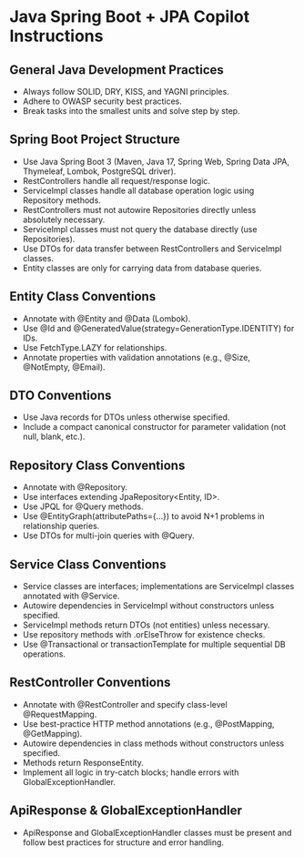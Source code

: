 # Java Spring Boot + JPA Copilot Instructions

## General Java Development Practices
- Always follow SOLID, DRY, KISS, and YAGNI principles.
- Adhere to OWASP security best practices.
- Break tasks into the smallest units and solve step by step.

## Spring Boot Project Structure
- Use Java Spring Boot 3 (Maven, Java 17, Spring Web, Spring Data JPA, Thymeleaf, Lombok, PostgreSQL driver).
- RestControllers handle all request/response logic.
- ServiceImpl classes handle all database operation logic using Repository methods.
- RestControllers must not autowire Repositories directly unless absolutely necessary.
- ServiceImpl classes must not query the database directly (use Repositories).
- Use DTOs for data transfer between RestControllers and ServiceImpl classes.
- Entity classes are only for carrying data from database queries.

## Entity Class Conventions
- Annotate with @Entity and @Data (Lombok).
- Use @Id and @GeneratedValue(strategy=GenerationType.IDENTITY) for IDs.
- Use FetchType.LAZY for relationships.
- Annotate properties with validation annotations (e.g., @Size, @NotEmpty, @Email).

## DTO Conventions
- Use Java records for DTOs unless otherwise specified.
- Include a compact canonical constructor for parameter validation (not null, blank, etc.).

## Repository Class Conventions
- Annotate with @Repository.
- Use interfaces extending JpaRepository<Entity, ID>.
- Use JPQL for @Query methods.
- Use @EntityGraph(attributePaths={...}) to avoid N+1 problems in relationship queries.
- Use DTOs for multi-join queries with @Query.

## Service Class Conventions
- Service classes are interfaces; implementations are ServiceImpl classes annotated with @Service.
- Autowire dependencies in ServiceImpl without constructors unless specified.
- ServiceImpl methods return DTOs (not entities) unless necessary.
- Use repository methods with .orElseThrow for existence checks.
- Use @Transactional or transactionTemplate for multiple sequential DB operations.

## RestController Conventions
- Annotate with @RestController and specify class-level @RequestMapping.
- Use best-practice HTTP method annotations (e.g., @PostMapping, @GetMapping).
- Autowire dependencies in class methods without constructors unless specified.
- Methods return ResponseEntity<ApiResponse>.
- Implement all logic in try-catch blocks; handle errors with GlobalExceptionHandler.

## ApiResponse & GlobalExceptionHandler
- ApiResponse and GlobalExceptionHandler classes must be present and follow best practices for structure and error handling.
